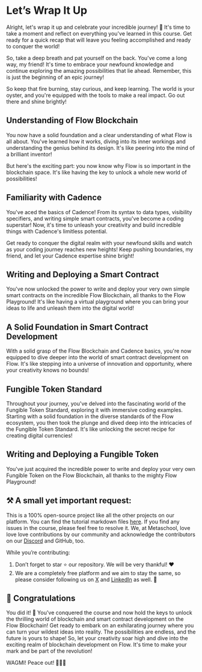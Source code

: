 # Let’s Wrap It Up

Alright, let's wrap it up and celebrate your incredible journey! 🎉 It's time to take a moment and reflect on everything you've learned in this course. Get ready for a quick recap that will leave you feeling accomplished and ready to conquer the world!

So, take a deep breath and pat yourself on the back. You've come a long way, my friend! It's time to embrace your newfound knowledge and continue exploring the amazing possibilities that lie ahead. Remember, this is just the beginning of an epic journey!

So keep that fire burning, stay curious, and keep learning. The world is your oyster, and you're equipped with the tools to make a real impact. Go out there and shine brightly!

## Understanding of Flow Blockchain

You now have a solid foundation and a clear understanding of what Flow is all about. You've learned how it works, diving into its inner workings and understanding the genius behind its design. It's like peering into the mind of a brilliant inventor!

But here's the exciting part: you now know why Flow is so important in the blockchain space. It's like having the key to unlock a whole new world of possibilities!

## Familiarity with Cadence

You've aced the basics of Cadence! From its syntax to data types, visibility specifiers, and writing simple smart contracts, you've become a coding superstar! Now, it's time to unleash your creativity and build incredible things with Cadence's limitless potential.

Get ready to conquer the digital realm with your newfound skills and watch as your coding journey reaches new heights! Keep pushing boundaries, my friend, and let your Cadence expertise shine bright!

## Writing and Deploying a Smart Contract

You've now unlocked the power to write and deploy your very own simple smart contracts on the incredible Flow Blockchain, all thanks to the Flow Playground! It's like having a virtual playground where you can bring your ideas to life and unleash them into the digital world!

## A Solid Foundation in Smart Contract Development

With a solid grasp of the Flow Blockchain and Cadence basics, you're now equipped to dive deeper into the world of smart contract development on Flow. It's like stepping into a universe of innovation and opportunity, where your creativity knows no bounds!

## Fungible Token Standard

Throughout your journey, you've delved into the fascinating world of the Fungible Token Standard, exploring it with immersive coding examples. Starting with a solid foundation in the diverse standards of the Flow ecosystem, you then took the plunge and dived deep into the intricacies of the Fungible Token Standard. It's like unlocking the secret recipe for creating digital currencies!

## Writing and Deploying a Fungible Token

You've just acquired the incredible power to write and deploy your very own Fungible Token on the Flow Blockchain, all thanks to the mighty Flow Playground!

## ⚒️ A small yet important request:

This is a 100% open-source project like all the other projects on our platform. You can find the tutorial markdown files [here](https://github.com/0xmetaschool/Learning-Projects/tree/main/Write%20Your%20First%20Smart%20Contract%20on%20Flow%20Blockchain). If you find any issues in the course, please feel free to resolve it. We, at Metaschool, love love love contributions by our community and acknowledge the contributors on our [Discord](https://discord.com/invite/vbVMUwXWgc) and GitHub, too.

While you’re contributing:

1. Don’t forget to star ⭐️ our repository. We will be very thankful! ❤️
2. We are a completely free platform and we aim to stay the same, so please consider following us on [X](https://bit.ly/flow-course-twitter) and [LinkedIn](https://bit.ly/flow-course-linkedin) as well. 🫶



## 🎊 Congratulations

You did it! 💪 You've conquered the course and now hold the keys to unlock the thrilling world of blockchain and smart contract development on the Flow Blockchain! Get ready to embark on an exhilarating journey where you can turn your wildest ideas into reality. The possibilities are endless, and the future is yours to shape! So, let your creativity soar high and dive into the exciting realm of blockchain development on Flow. It's time to make your mark and be part of the revolution!

WAGMI! Peace out! ✌🏻🔮
